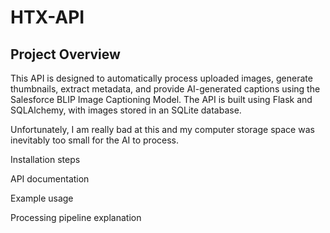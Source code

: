 # HTX-API

## Project Overview
This API is designed to automatically process uploaded images, generate thumbnails, extract metadata, and provide AI-generated captions using the Salesforce BLIP Image Captioning Model. The API is built using Flask and SQLAlchemy, with images stored in an SQLite database.

Unfortunately, I am really bad at this and my computer storage space was inevitably too small for the AI to process. 

Installation steps


API documentation



Example usage


Processing pipeline explanation
